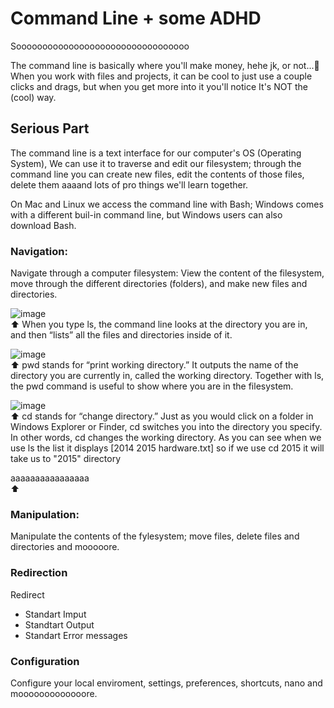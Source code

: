 # Command Line + some ADHD

Sooooooooooooooooooooooooooooooooo

The command line is basically where you'll make money, hehe jk, or not...🤨 When you work with files and projects,
it can be cool to just use a couple clicks and drags, but when you get more into it you'll notice It's NOT the (cool) way.

## Serious Part

The command line is a text interface for our computer's OS (Operating System), We can use it to traverse and edit our filesystem;
through the command line you can create new files, edit the contents of those files, delete them aaaand lots of pro things we'll learn together.

On Mac and Linux we access the command line with Bash; Windows comes with a different buil-in command line, but Windows users can also download Bash.

### Navigation:
Navigate through a computer filesystem: View the content of the filesystem, move through the different directories (folders), and make new files and directories.

![image](https://user-images.githubusercontent.com/75914408/220755638-8468cf3a-9158-47cc-9787-7ff625d330b9.png) <br>
⬆ When you type ls, the command line looks at the directory you are in, and then “lists” all the files and directories inside of it.


![image](https://user-images.githubusercontent.com/75914408/220755681-6a98ec1c-6e8b-4961-9af3-2f0a3c1ff53a.png) <br>
⬆ pwd stands for “print working directory.” It outputs the name of the directory you are currently in, called the working directory. Together with ls, the pwd command is useful to show where you are in the filesystem.


![image](https://user-images.githubusercontent.com/75914408/220767680-31812462-47c9-48b3-95e2-38546c8d4d32.png) <br>
⬆ cd stands for “change directory.” Just as you would click on a folder in Windows Explorer or Finder, cd switches you into the directory you specify. In other words, cd changes the working directory. As you can see when we use ls the list it displays [2014  2015  hardware.txt] so if we use cd 2015 it will take us to "2015" directory


aaaaaaaaaaaaaaaa   <br>
⬆ 

### Manipulation: 
Manipulate the contents of the fylesystem; move files, delete files and directories and mooooore.

### Redirection
Redirect
* Standart Imput
* Standtart Output
* Standart Error messages

### Configuration
Configure your local enviroment, settings, preferences, shortcuts, nano and mooooooooooooore.
